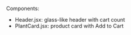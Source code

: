 Components:
- Header.jsx: glass-like header with cart count
- PlantCard.jsx: product card with Add to Cart

